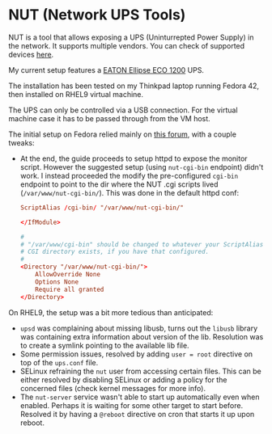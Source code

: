 # NUT (Network UPS Tools)

NUT is a tool that allows exposing a UPS (Uninturrepted Power Supply) in the network. It supports multiple vendors. You can check of supported devices [here](https://networkupstools.org/stable-hcl.html).

My current setup features a [EATON Ellipse ECO 1200](https://www.eaton.com/tr/en-gb/skuPage.EL1200USBDIN.html) UPS.

The installation has been tested on my Thinkpad laptop running Fedora 42, then installed on RHEL9 virtual machine.

The UPS can only be controlled via a USB connection. For the virtual machine case it has to be passed through from the VM host.

The initial setup on Fedora relied mainly on [this forum](https://discord.com/channels/1150805499609108550/1206725913014968380/1372299848333791355), with a couple tweaks:

- At the end, the guide proceeds to setup httpd to expose the monitor script. However the suggested setup (using `nut-cgi-bin` endpoint) didn't work. I instead proceeded the modify the pre-configured `cgi-bin` endpoint to point to the dir where the NUT .cgi scripts lived (`/var/www/nut-cgi-bin/`).
  This was done in the default httpd conf:

  ```conf
  ScriptAlias /cgi-bin/ "/var/www/nut-cgi-bin/"

  </IfModule>
  
  #
  # "/var/www/cgi-bin" should be changed to whatever your ScriptAliased
  # CGI directory exists, if you have that configured.
  #
  <Directory "/var/www/nut-cgi-bin/">
      AllowOverride None
      Options None
      Require all granted
  </Directory>
  ```

On RHEL9, the setup was a bit more tedious than anticipated:

- `upsd` was complaining about missing libusb, turns out the `libusb` library was containing extra information about version of the lib. Resolution was to create a symlink pointing to the available lib file.
- Some permission issues, resolved by adding `user = root` directive on top of the `ups.conf` file.
- SELinux refraining the `nut` user from accessing certain files. This can be either resolved by disabling SELinux or adding a policy for the concerned files (check kernel messages for more info).
- The `nut-server` service wasn't able to start up automatically even when enabled. Perhaps it is waiting for some other target to start before. Resolved it by having a `@reboot` directive on cron that starts it up upon reboot.
